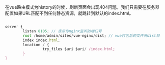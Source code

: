 在vue路由模式为history的时候，刷新页面会出现404问题。我们只需要在服务器配置如果URL匹配不到任何静态资源，就跳转到默认的index.html。

```javascript

server {
        listen 8105; // 表示你nginx监听的端口号
        root /home/admin/sites/vue-nginx/dist; // vue打包后的文件夹dist目录
        index index.html; 
        location / {
                 try_files $uri $uri/ /index.html; 
        }
}

```
